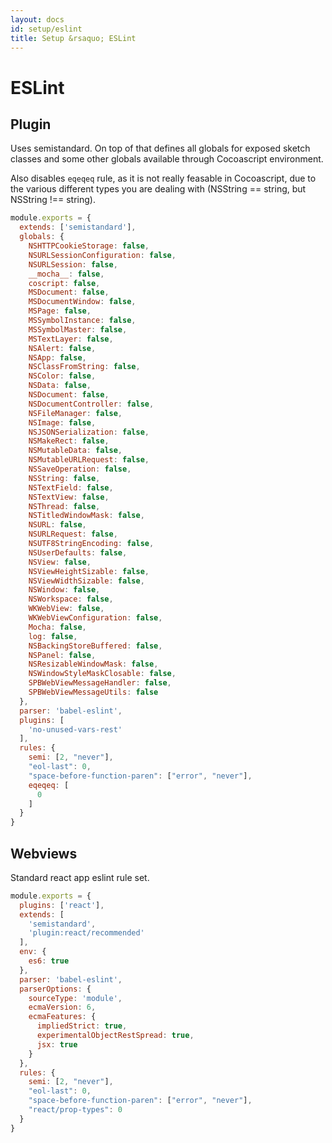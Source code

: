 ```yaml
---
layout: docs
id: setup/eslint
title: Setup &rsaquo; ESLint
---
```


# ESLint

## Plugin
Uses semistandard. On top of that defines all globals for exposed sketch classes and some other globals available through Cocoascript environment.

Also disables `eqeqeq` rule, as it is not really feasable in Cocoascript, due to the various different types you are dealing with (NSString == string, but NSString !== string).

```js
module.exports = {
  extends: ['semistandard'],
  globals: {
    NSHTTPCookieStorage: false,
    NSURLSessionConfiguration: false,
    NSURLSession: false,
    __mocha__: false,
    coscript: false,
    MSDocument: false,
    MSDocumentWindow: false,
    MSPage: false,
    MSSymbolInstance: false,
    MSSymbolMaster: false,
    MSTextLayer: false,
    NSAlert: false,
    NSApp: false,
    NSClassFromString: false,
    NSColor: false,
    NSData: false,
    NSDocument: false,
    NSDocumentController: false,
    NSFileManager: false,
    NSImage: false,
    NSJSONSerialization: false,
    NSMakeRect: false,
    NSMutableData: false,
    NSMutableURLRequest: false,
    NSSaveOperation: false,
    NSString: false,
    NSTextField: false,
    NSTextView: false,
    NSThread: false,
    NSTitledWindowMask: false,
    NSURL: false,
    NSURLRequest: false,
    NSUTF8StringEncoding: false,
    NSUserDefaults: false,
    NSView: false,
    NSViewHeightSizable: false,
    NSViewWidthSizable: false,
    NSWindow: false,
    NSWorkspace: false,
    WKWebView: false,
    WKWebViewConfiguration: false,
    Mocha: false,
    log: false,
    NSBackingStoreBuffered: false,
    NSPanel: false,
    NSResizableWindowMask: false,
    NSWindowStyleMaskClosable: false,
    SPBWebViewMessageHandler: false,
    SPBWebViewMessageUtils: false
  },
  parser: 'babel-eslint',
  plugins: [
    'no-unused-vars-rest'
  ],
  rules: {
    semi: [2, "never"],
    "eol-last": 0,
    "space-before-function-paren": ["error", "never"],
    eqeqeq: [
      0
    ]
  }
}
```

## Webviews
Standard react app eslint rule set.

```js
module.exports = {
  plugins: ['react'],
  extends: [
    'semistandard',
    'plugin:react/recommended'
  ],
  env: {
    es6: true
  },
  parser: 'babel-eslint',
  parserOptions: {
    sourceType: 'module',
    ecmaVersion: 6,
    ecmaFeatures: {
      impliedStrict: true,
      experimentalObjectRestSpread: true,
      jsx: true
    }
  },
  rules: {
    semi: [2, "never"],
    "eol-last": 0,
    "space-before-function-paren": ["error", "never"],
    "react/prop-types": 0
  }
}
```
